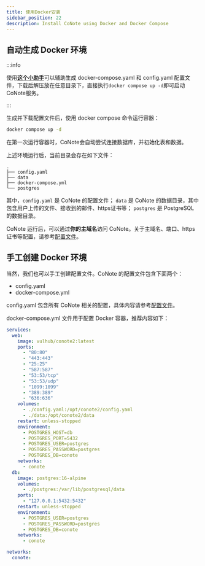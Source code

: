 ```yaml
---
title: 使用Docker安装
sidebar_position: 22
description: Install CoNote using Docker and Docker Compose
---
```


## 自动生成 Docker 环境

:::info

使用[**这个小助手**](../generate.mdx)可以辅助生成 docker-compose.yaml 和 config.yaml 配置文件，下载后解压放在任意目录下，直接执行`docker compose up -d`即可启动CoNote服务。

:::

生成并下载配置文件后，使用 docker compose 命令运行容器：

```bash
docker compose up -d
```

在第一次运行容器时，CoNote会自动尝试连接数据库，并初始化表和数据。

上述环境运行后，当前目录会存在如下文件：

```
.
├── config.yaml
├── data
├── docker-compose.yml
└── postgres
```

其中，`config.yaml` 是 CoNote 的配置文件； `data` 是 CoNote 的数据目录，其中包含用户上传的文件、接收到的邮件、https证书等； `postgres` 是 PostgreSQL 的数据目录。

CoNote 运行后，可以通过**你的主域名**访问 CoNote。关于主域名、端口、https 证书等配置，请参考[配置文件](../configuration/introduce.md)。

## 手工创建 Docker 环境

当然，我们也可以手工创建配置文件。CoNote 的配置文件包含下面两个：

- config.yaml
- docker-compose.yml

config.yaml 包含所有 CoNote 相关的配置，具体内容请参考[配置文件](../configuration/introduce.md)。

docker-compose.yml 文件用于配置 Docker 容器，推荐内容如下：

```yaml
services:
  web:
    image: vulhub/conote2:latest
    ports:
      - "80:80"
      - "443:443"
      - "25:25"
      - "587:587"
      - "53:53/tcp"
      - "53:53/udp"
      - "1099:1099"
      - "389:389"
      - "636:636"
    volumes:
      - ./config.yaml:/opt/conote2/config.yaml
      - ./data:/opt/conote2/data
    restart: unless-stopped
    environment:
      - POSTGRES_HOST=db
      - POSTGRES_PORT=5432
      - POSTGRES_USER=postgres
      - POSTGRES_PASSWORD=postgres
      - POSTGRES_DB=conote
    networks:
      - conote
  db:
    image: postgres:16-alpine
    volumes:
      - ./postgres:/var/lib/postgresql/data
    ports:
      - "127.0.0.1:5432:5432"
    restart: unless-stopped
    environment:
      - POSTGRES_USER=postgres
      - POSTGRES_PASSWORD=postgres
      - POSTGRES_DB=conote
    networks:
      - conote

networks:
  conote:
```
